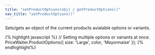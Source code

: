 ```yaml
---
title: "setProductOptions(obj) / getProductOptions()"
nav_title: "setProductOptions()"
---
```


Sets/gets an object of the current products avialable options or variants.

{% highlight javascript %}
// Setting multiple options or variants at once.
PriceWaiter.ProductOptions({
    size: 'Large',
    color, 'Mayonnaise'
});
{% endhighlight%}